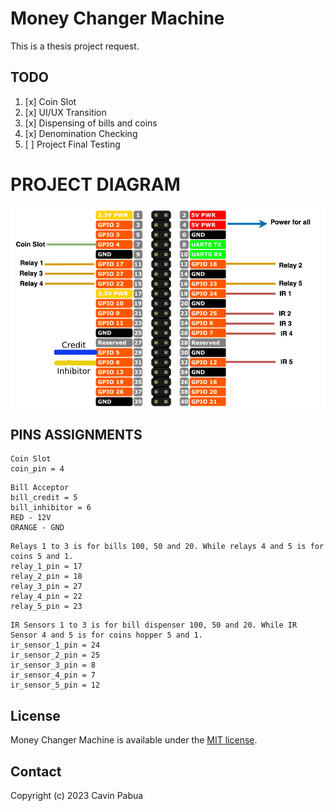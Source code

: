 # Money Changer Machine

This is a thesis project request.

## TODO

1. [x] Coin Slot
2. [x] UI/UX Transition
3. [x] Dispensing of bills and coins
4. [x] Denomination Checking
5. [ ] Project Final Testing

# PROJECT DIAGRAM

![DIAGRAM](diagram.jpg)

## PINS ASSIGNMENTS

```
Coin Slot
coin_pin = 4
```

```
Bill Acceptor
bill_credit = 5
bill_inhibitor = 6
RED - 12V
ORANGE - GND
```

```
Relays 1 to 3 is for bills 100, 50 and 20. While relays 4 and 5 is for coins 5 and 1.
relay_1_pin = 17
relay_2_pin = 18
relay_3_pin = 27
relay_4_pin = 22
relay_5_pin = 23
```

```
IR Sensors 1 to 3 is for bill dispenser 100, 50 and 20. While IR Sensor 4 and 5 is for coins hopper 5 and 1.
ir_sensor_1_pin = 24
ir_sensor_2_pin = 25
ir_sensor_3_pin = 8
ir_sensor_4_pin = 7
ir_sensor_5_pin = 12
```

## License

Money Changer Machine is available under the [MIT license](https://tldrlegal.com/license/mit-license).

## Contact

Copyright (c) 2023 Cavin Pabua
